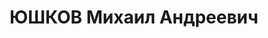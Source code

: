 ---
title: ЮШКОВ Михаил Андреевич
description: "Род. в 1888, Енисейская губ., Минусинский окр., Сагайская вол., с. Карабуск\
  \ [с. Каратуз], русский. Проживал: ЯАССР, Алданский р-н, прииск Орочен. Завхоз \n\
  \  Арестован 10.12.1930. Обв. по ст.ст.58-2, 58-10 УК РСФСР. Приговор: Особое совещание\
  \ при Коллегии ОГПУ, 23.07.1931 – 3 года концлагеря. \n  Реабилитирован Прокуратурой\
  \ РС (Я) 23.06.1989 на основании Указа Президиума Верховного Совета СССР от 16.01.1989\
  \ г."
---